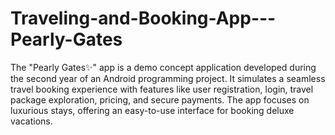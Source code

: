 # Traveling-and-Booking-App---Pearly-Gates
The "Pearly Gates✨" app is a demo concept application developed during the second year of an Android programming project. It simulates a seamless travel booking experience with features like user registration, login, travel package exploration, pricing, and secure payments. The app focuses on luxurious stays, offering an easy-to-use interface for booking deluxe vacations.
